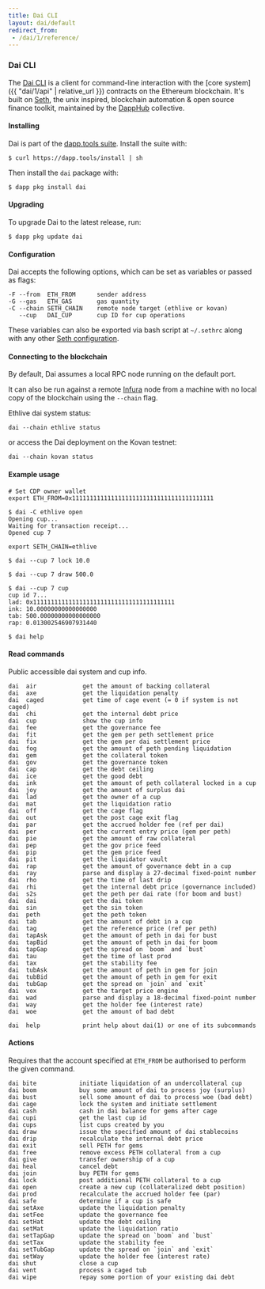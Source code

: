 ```yaml
---
title: Dai CLI
layout: dai/default
redirect_from:
 - /dai/1/reference/
---
```


### Dai CLI

The [Dai CLI](https://github.com/makerdao/dai-cli) is a client for command-line
interaction with the [core system]({{ "dai/1/api" | relative_url  }}) contracts on
the Ethereum blockchain. It's built on [Seth](https://github.com/dapphub/seth),
the unix inspired, blockchain automation & open source finance toolkit,
maintained by the [DappHub](https://dapphub.com) collective.

#### Installing

Dai is part of the [dapp.tools suite](https://dapp.tools). Install the suite with:

    $ curl https://dapp.tools/install | sh

Then install the `dai` package with:

    $ dapp pkg install dai

#### Upgrading

To upgrade Dai to the latest release, run:

    $ dapp pkg update dai

#### Configuration

Dai accepts the following options, which can be set as variables or passed as flags:

    -F --from  ETH_FROM      sender address
    -G --gas   ETH_GAS       gas quantity
    -C --chain SETH_CHAIN    remote node target (ethlive or kovan)
       --cup   DAI_CUP       cup ID for cup operations

These variables can also be exported via bash script at `~/.sethrc` along with any
other [Seth configuration](https://github.com/dapphub/seth#configuration).

#### Connecting to the blockchain

By default, Dai assumes a local RPC node running on the default port.

It can also be run against a remote [Infura](https://infura.io) node from a
machine with no local copy of the blockchain using the `--chain` flag.

Ethlive dai system status:

    dai --chain ethlive status

or access the Dai deployment on the Kovan testnet:

    dai --chain kovan status

#### Example usage

```
# Set CDP owner wallet
export ETH_FROM=0x1111111111111111111111111111111111111111

$ dai -C ethlive open
Opening cup...
Waiting for transaction receipt...
Opened cup 7

export SETH_CHAIN=ethlive

$ dai --cup 7 lock 10.0

$ dai --cup 7 draw 500.0

$ dai --cup 7 cup
cup id 7...
lad: 0x1111111111111111111111111111111111111111
ink: 10.00000000000000000
tab: 500.00000000000000000
rap: 0.013002546907931440

$ dai help
```

#### Read commands

Public accessible dai system and cup info.

```
dai  air             get the amount of backing collateral
dai  axe             get the liquidation penalty
dai  caged           get time of cage event (= 0 if system is not caged)
dai  chi             get the internal debt price
dai  cup             show the cup info
dai  fee             get the governance fee
dai  fit             get the gem per peth settlement price
dai  fix             get the gem per dai settlement price
dai  fog             get the amount of peth pending liquidation
dai  gem             get the collateral token
dai  gov             get the governance token
dai  cap             get the debt ceiling
dai  ice             get the good debt
dai  ink             get the amount of peth collateral locked in a cup
dai  joy             get the amount of surplus dai
dai  lad             get the owner of a cup
dai  mat             get the liquidation ratio
dai  off             get the cage flag
dai  out             get the post cage exit flag
dai  par             get the accrued holder fee (ref per dai)
dai  per             get the current entry price (gem per peth)
dai  pie             get the amount of raw collateral
dai  pep             get the gov price feed
dai  pip             get the gem price feed
dai  pit             get the liquidator vault
dai  rap             get the amount of governance debt in a cup
dai  ray             parse and display a 27-decimal fixed-point number
dai  rho             get the time of last drip
dai  rhi             get the internal debt price (governance included)
dai  s2s             get the peth per dai rate (for boom and bust)
dai  dai             get the dai token
dai  sin             get the sin token
dai  peth            get the peth token
dai  tab             get the amount of debt in a cup
dai  tag             get the reference price (ref per peth)
dai  tapAsk          get the amount of peth in dai for bust
dai  tapBid          get the amount of peth in dai for boom
dai  tapGap          get the spread on `boom` and `bust`
dai  tau             get the time of last prod
dai  tax             get the stability fee
dai  tubAsk          get the amount of peth in gem for join
dai  tubBid          get the amount of peth in gem for exit
dai  tubGap          get the spread on `join` and `exit`
dai  vox             get the target price engine
dai  wad             parse and display a 18-decimal fixed-point number
dai  way             get the holder fee (interest rate)
dai  woe             get the amount of bad debt

dai  help            print help about dai(1) or one of its subcommands
```

#### Actions

Requires that the account specified at `ETH_FROM` be authorised to perform the
given command.

```
dai bite            initiate liquidation of an undercollateral cup
dai boom            buy some amount of dai to process joy (surplus)
dai bust            sell some amount of dai to process woe (bad debt)
dai cage            lock the system and initiate settlement
dai cash            cash in dai balance for gems after cage
dai cupi            get the last cup id
dai cups            list cups created by you
dai draw            issue the specified amount of dai stablecoins
dai drip            recalculate the internal debt price
dai exit            sell PETH for gems
dai free            remove excess PETH collateral from a cup
dai give            transfer ownership of a cup
dai heal            cancel debt
dai join            buy PETH for gems
dai lock            post additional PETH collateral to a cup
dai open            create a new cup (collateralized debt position)
dai prod            recalculate the accrued holder fee (par)
dai safe            determine if a cup is safe
dai setAxe          update the liquidation penalty
dai setFee          update the governance fee
dai setHat          update the debt ceiling
dai setMat          update the liquidation ratio
dai setTapGap       update the spread on `boom` and `bust`
dai setTax          update the stability fee
dai setTubGap       update the spread on `join` and `exit`
dai setWay          update the holder fee (interest rate)
dai shut            close a cup
dai vent            process a caged tub
dai wipe            repay some portion of your existing dai debt
```
